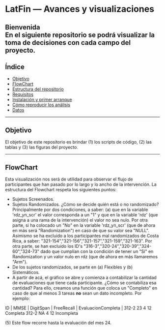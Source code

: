 # LatFin — Avances y visualizaciones

**Bienvenida**  
En el siguiente repositorio se podrá visualizar la toma de decisiones con cada campo del proyecto.
---

## Índice
- [Objetivo](#objetivo)
- [FlowChart](#FlowChart)
- [Estructura del repositorio](#estructura-del-repositorio)
- [Requisitos](#requisitos)
- [Instalación y primer arranque](#instalación-y-primer-arranque)
- [Cómo reproducir los análisis](#cómo-reproducir-los-análisis)
- [Datos](#datos)


---

## Objetivo
El objetivo de este repositorio es brindar (1) los scripts de código, (2) las tablas y (3) las figuras del proyecto.

---

## FlowChart
Esta visualización nos será de utilidad para observar el flujo de participantes que han pasado por lo largo y lo ancho de la intervención. La estructura del Flowchart respeta los siguientes puntos:
- Sujetos Screenados. 
- Sujetos Randomizados. ¿Cómo se decide quién está o no randomizado? Principalmente por dos condiciones, a saber: (a) que en la variable 'rdz_yn_scr' el valor corresponda a un "1" y que en la variable 'rdz' (que asigna a una rama de la intervención) el valor no sea nulo. Por otra parte, si ha colocado un "No" en la variable 'rdz_yn_scr' (que de ahora en más será "Randomization") en caso de que su valor sea "NULL". Asimismo se ha excluido a los participantes mal randomizados de Costa Rica, a saber: "321-154","321-156","321-157","321-159","321-163". Por otra parte, se han excluido los ID's "316-3","320-24","320-39","324-60","324-73" dado que cumplían con la condición de tener un "Sí" en Randomization y un valor nulo en rdz (que de ahora en más llamaremos "Arm"). 
- De los sujetos randomizados, se parte en (a) Flexibles y (b) Sistemáticos. 
- A partir de acá, el gráfico se abre y comienza a contabilizar la cantidad de evaluaciones que tiene cada participante. ¿Cómo se contabiliza esa cantidad? Para ello, creamos una función que coloca un "Completo" en caso de que al menos 3 tareas **no** sean un dato incompleto. Por ejemplo:  

ID     | MMSE  |  DigitSpan  |  FreeRecall  |  EvaluacionCompleta  |
312-2     23         4              12             Completa
312-2     NA         4              12             Incompleta
  
(5) Este flow recorre hasta la evaluación del mes 24. 


